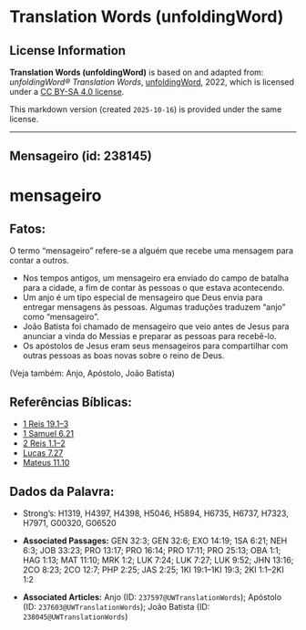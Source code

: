 # Translation Words (unfoldingWord)

## License Information

**Translation Words (unfoldingWord)** is based on and adapted from: _unfoldingWord® Translation Words_, [unfoldingWord](https://unfoldingword.org/utw), 2022, which is licensed under a [CC BY-SA 4.0 license](https://creativecommons.org/licenses/by-sa/4.0/legalcode.en).

This markdown version (created `2025-10-16`) is provided under the same license.



--------------------------------

## Mensageiro (id: 238145)

mensageiro
==========

Fatos:
------

O termo “mensageiro” refere\-se a alguém que recebe uma mensagem para contar a outros.

* Nos tempos antigos, um mensageiro era enviado do campo de batalha para a cidade, a fim de contar às pessoas o que estava acontecendo.
* Um anjo é um tipo especial de mensageiro que Deus envia para entregar mensagens às pessoas. Algumas traduções traduzem “anjo” como “mensageiro”.
* João Batista foi chamado de mensageiro que veio antes de Jesus para anunciar a vinda do Messias e preparar as pessoas para recebê\-lo.
* Os apóstolos de Jesus eram seus mensageiros para compartilhar com outras pessoas as boas novas sobre o reino de Deus.

(Veja também: Anjo, Apóstolo, João Batista)

Referências Bíblicas:
---------------------

* [1 Reis 19\.1–3](https://ref.ly/1Kgs19:1-1Kgs19:3)
* [1 Samuel 6\.21](https://ref.ly/1Sam6:21)
* [2 Reis 1\.1–2](https://ref.ly/2Kgs1:1-2Kgs1:2)
* [Lucas 7\.27](https://ref.ly/Luke7:27)
* [Mateus 11\.10](https://ref.ly/Matt11:10)

Dados da Palavra:
-----------------

* Strong’s: H1319, H4397, H4398, H5046, H5894, H6735, H6737, H7323, H7971, G00320, G06520

* **Associated Passages:** GEN 32:3; GEN 32:6; EXO 14:19; 1SA 6:21; NEH 6:3; JOB 33:23; PRO 13:17; PRO 16:14; PRO 17:11; PRO 25:13; OBA 1:1; HAG 1:13; MAT 11:10; MRK 1:2; LUK 7:24; LUK 7:27; LUK 9:52; JHN 13:16; 2CO 8:23; 2CO 12:7; PHP 2:25; JAS 2:25; 1KI 19:1–1KI 19:3; 2KI 1:1–2KI 1:2
* **Associated Articles:** Anjo (ID: `237597@UWTranslationWords`); Apóstolo (ID: `237603@UWTranslationWords`); João Batista (ID: `238045@UWTranslationWords`)

